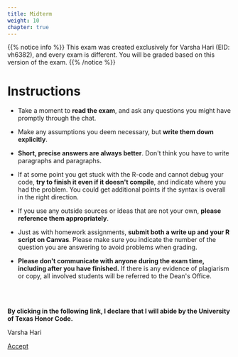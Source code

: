 ```yaml
---
title: Midterm
weight: 10
chapter: true
---
```


{{% notice info %}}
This exam was created exclusively for Varsha Hari (EID: vh6382), and every exam is different. You will be graded based on this version of the exam.
{{% /notice %}}


# Instructions

- Take a moment to **read the exam**, and ask any questions you might have promptly through the chat.

- Make any assumptions you deem necessary, but **write them down explicitly**.

- **Short, precise answers are always better**. Don't think you have to write paragraphs and paragraphs.

- If at some point you get stuck with the R-code and cannot debug your code, **try to finish it even if it doesn't compile**, and indicate where you had the problem. You could get additional points if the syntax is overall in the right direction.

- If you use any outside sources or ideas that are not your own, **please reference them appropriately**. 

- Just as with homework assignments, **submit both a write up and your R script on Canvas**. Please make sure you indicate the number of the question you are answering to avoid problems when grading.

- **Please don't communicate with anyone during the exam time, including after you have finished.** If there is any evidence of plagiarism or copy, all involved students will be referred to the Dean's Office.

<br>
<br>

**By clicking in the following link, I declare that I will abide by the University of Texas Honor Code.**


Varsha Hari

<a onclick="ga('send', 'event', 'External-Link','click','vh6382_midterm','0','Link');" href="https://sta235.netlify.app/exams/midterm/vh6382/vh6382_midterm.html" target="_blank" class="btn btn-default"> Accept <i class="fas fa-check-square"></i></a> 